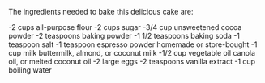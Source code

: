 The ingredients needed to bake this delicious cake are:

-2 cups all-purpose flour
-2 cups sugar
-3/4 cup unsweetened cocoa powder
-2 teaspoons baking powder
-1 1/2 teaspoons baking soda
-1 teaspoon salt
-1 teaspoon espresso powder homemade or store-bought
-1 cup milk buttermilk, almond, or coconut milk
-1/2 cup vegetable oil canola oil, or melted coconut oil
-2 large eggs
-2 teaspoons vanilla extract
-1 cup boiling water